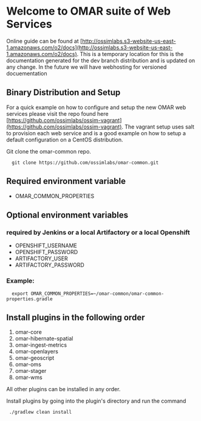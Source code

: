 # Welcome to OMAR suite of Web Services

Online guide can be found at [http://ossimlabs.s3-website-us-east-1.amazonaws.com/o2/docs](http://ossimlabs.s3-website-us-east-1.amazonaws.com/o2/docs).   This is a temporary location for this is the documentation generated for the dev branch distribution and is updated on any change.  In the future we will have webhosting for versioned docuementation

## Binary Distribution and Setup

For a quick example on how to configure and setup the new OMAR web services please visit the repo found here [https://github.com/ossimlabs/ossim-vagrant](https://github.com/ossimlabs/ossim-vagrant). The vagrant setup uses salt to provision each web service and is a good example on how to setup a default configuration on a CentOS distribution.

Git clone the omar-common repo.
```
  git clone https://github.com/ossimlabs/omar-common.git
```

## Required environment variable
- OMAR_COMMON_PROPERTIES

## Optional environment variables
### required by Jenkins or a local Artifactory or a local Openshift

- OPENSHIFT_USERNAME
- OPENSHIFT_PASSWORD
- ARTIFACTORY_USER
- ARTIFACTORY_PASSWORD

### Example:
```
  export OMAR_COMMON_PROPERTIES=~/omar-common/omar-common-properties.gradle

```

## Install plugins in the following order

1. omar-core
2. omar-hibernate-spatial
3. omar-ingest-metrics
4. omar-openlayers
5. omar-geoscript
6. omar-oms
7. omar-stager
8. omar-wms

All other plugins can be installed in any order.

Install plugins by going into the plugin's directory and run the command

```
 ./gradlew clean install

```
